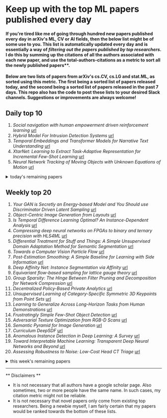 # Keep up with the top ML papers published every day

#### If you're tired like me of going through hundred new papers published every day in arXiv's ML, CV or AI fields, then the below list might be of some use to you. This list is automatically updated every day and is essentially a way of *filtering out the papers published by top researchers*. I do this by summing up the citations of all the authors associated with each new paper, and use the total-authors-citations as a metric to sort all the newly published papers**. 

#### Below are two lists of papers from arXiv's cs.CV, cs.LG and stat.ML, as sorted using this metric. The first being a sorted list of papers released today, and the second being a sorted list of papers released in the past 7 days. This repo also has the code to post these lists to your desired Slack channels. Suggestions or improvements are always welcome!

## Daily top 10
1. *Social navigation with human empowerment driven reinforcement learning* [url](http://arxiv.org/abs/2003.08158)
2. *Hybrid Model For Intrusion Detection Systems* [url](http://arxiv.org/abs/2003.08585)
3. *Temporal Embeddings and Transformer Models for Narrative Text Understanding* [url](http://arxiv.org/abs/2003.08811)
4. *XtarNet: Learning to Extract Task-Adaptive Representation for Incremental Few-Shot Learning* [url](http://arxiv.org/abs/2003.08561)
5. *Neural Network Tracking of Moving Objects with Unknown Equations of Motion* [url](http://arxiv.org/abs/2003.08362)
<details><summary>today's remaining papers</summary>
  <ol start=11>
  </ol>
</details>

## Weekly top 20
1. *Your GAN is Secretly an Energy-based Model and You Should use Discriminator Driven Latent Sampling* [url](http://arxiv.org/abs/2003.06060)
2. *Object-Centric Image Generation from Layouts* [url](http://arxiv.org/abs/2003.07449)
3. *Is Temporal Difference Learning Optimal? An Instance-Dependent Analysis* [url](http://arxiv.org/abs/2003.07337)
4. *Compressing deep neural networks on FPGAs to binary and ternary precision with HLS4ML* [url](http://arxiv.org/abs/2003.06308)
5. *Differential Treatment for Stuff and Things: A Simple Unsupervised Domain Adaptation Method for Semantic Segmentation* [url](http://arxiv.org/abs/2003.08040)
6. *Towards a Computer Vision Particle Flow* [url](http://arxiv.org/abs/2003.08863)
7. *Post-Estimation Smoothing: A Simple Baseline for Learning with Side Information* [url](http://arxiv.org/abs/2003.05955)
8. *Deep Affinity Net: Instance Segmentation via Affinity* [url](http://arxiv.org/abs/2003.06849)
9. *Equivariant flow-based sampling for lattice gauge theory* [url](http://arxiv.org/abs/2003.06413)
10. *Group Sparsity: The Hinge Between Filter Pruning and Decomposition for Network Compression* [url](http://arxiv.org/abs/2003.08935)
11. *Decentralized Policy-Based Private Analytics* [url](http://arxiv.org/abs/2003.06612)
12. *Unsupervised Learning of Category-Specific Symmetric 3D Keypoints from Point Sets* [url](http://arxiv.org/abs/2003.07619)
13. *Learning to Generalize Across Long-Horizon Tasks from Human Demonstrations* [url](http://arxiv.org/abs/2003.06085)
14. *Frustratingly Simple Few-Shot Object Detection* [url](http://arxiv.org/abs/2003.06957)
15. *Adversarial Texture Optimization from RGB-D Scans* [url](http://arxiv.org/abs/2003.08400)
16. *Semantic Pyramid for Image Generation* [url](http://arxiv.org/abs/2003.06221)
17. *Curriculum DeepSDF* [url](http://arxiv.org/abs/2003.08593)
18. *Anomalous Instance Detection in Deep Learning: A Survey* [url](http://arxiv.org/abs/2003.06979)
19. *Toward Interpretable Machine Learning: Transparent Deep Neural Networks and Beyond* [url](http://arxiv.org/abs/2003.07631)
20. *Assessing Robustness to Noise: Low-Cost Head CT Triage* [url](http://arxiv.org/abs/2003.07977)
<details><summary>this week's remaining papers</summary>
  <ol start=21>
    <li><i>Self-supervised Single-view 3D Reconstruction via Semantic Consistency</i> <a href="http://arxiv.org/abs/2003.06473">url</a></li>
    <li><i>Axial-DeepLab: Stand-Alone Axial-Attention for Panoptic Segmentation</i> <a href="http://arxiv.org/abs/2003.07853">url</a></li>
    <li><i>Tensor Graph Convolutional Networks for Multi-relational and Robust Learning</i> <a href="http://arxiv.org/abs/2003.07729">url</a></li>
    <li><i>Reconstructing Sinus Anatomy from Endoscopic Video -- Towards a Radiation-free Approach for Quantitative Longitudinal Assessment</i> <a href="http://arxiv.org/abs/2003.08502">url</a></li>
    <li><i>SAPIEN: A SimulAted Part-based Interactive ENvironment</i> <a href="http://arxiv.org/abs/2003.08515">url</a></li>
    <li><i>CycleISP: Real Image Restoration via Improved Data Synthesis</i> <a href="http://arxiv.org/abs/2003.07761">url</a></li>
    <li><i>Learning Enriched Features for Real Image Restoration and Enhancement</i> <a href="http://arxiv.org/abs/2003.06792">url</a></li>
    <li><i>PT2PC: Learning to Generate 3D Point Cloud Shapes from Part Tree Conditions</i> <a href="http://arxiv.org/abs/2003.08624">url</a></li>
    <li><i>Human Grasp Classification for Reactive Human-to-Robot Handovers</i> <a href="http://arxiv.org/abs/2003.06000">url</a></li>
    <li><i>Watching the World Go By: Representation Learning from Unlabeled Videos</i> <a href="http://arxiv.org/abs/2003.07990">url</a></li>
    <li><i>The Future of Digital Health with Federated Learning</i> <a href="http://arxiv.org/abs/2003.08119">url</a></li>
    <li><i>Fixing the train-test resolution discrepancy: FixEfficientNet</i> <a href="http://arxiv.org/abs/2003.08237">url</a></li>
    <li><i>Deep Representation Learning of Electronic Health Records to Unlock Patient Stratification at Scale</i> <a href="http://arxiv.org/abs/2003.06516">url</a></li>
    <li><i>A Metric Learning Reality Check</i> <a href="http://arxiv.org/abs/2003.08505">url</a></li>
    <li><i>Collaborative Distillation for Ultra-Resolution Universal Style Transfer</i> <a href="http://arxiv.org/abs/2003.08436">url</a></li>
    <li><i>Directions for Explainable Knowledge-Enabled Systems</i> <a href="http://arxiv.org/abs/2003.07523">url</a></li>
    <li><i>Foundations of Explainable Knowledge-Enabled Systems</i> <a href="http://arxiv.org/abs/2003.07520">url</a></li>
    <li><i>Convergence of Artificial Intelligence and High Performance Computing on NSF-supported Cyberinfrastructure</i> <a href="http://arxiv.org/abs/2003.08394">url</a></li>
    <li><i>A Rotation-Invariant Framework for Deep Point Cloud Analysis</i> <a href="http://arxiv.org/abs/2003.07238">url</a></li>
    <li><i>End-to-End Velocity Estimation For Autonomous Racing</i> <a href="http://arxiv.org/abs/2003.06917">url</a></li>
    <li><i>Explainable Deep Classification Models for Domain Generalization</i> <a href="http://arxiv.org/abs/2003.06498">url</a></li>
    <li><i>Detecting Pancreatic Adenocarcinoma in Multi-phase CT Scans via Alignment Ensemble</i> <a href="http://arxiv.org/abs/2003.08441">url</a></li>
    <li><i>Synthesize then Compare: Detecting Failures and Anomalies for Semantic Segmentation</i> <a href="http://arxiv.org/abs/2003.08440">url</a></li>
    <li><i>Multi-task Learning with Coarse Priors for Robust Part-aware Person Re-identification</i> <a href="http://arxiv.org/abs/2003.08069">url</a></li>
    <li><i>Nearest Neighbor Dirichlet Process</i> <a href="http://arxiv.org/abs/2003.07953">url</a></li>
    <li><i>Graph Attention Network based Pruning for Reconstructing 3D Liver Vessel Morphology from Contrasted CT Images</i> <a href="http://arxiv.org/abs/2003.07999">url</a></li>
    <li><i>A Spatial-Temporal Attentive Network with Spatial Continuity for Trajectory Prediction</i> <a href="http://arxiv.org/abs/2003.06107">url</a></li>
    <li><i>B-PINNs: Bayesian Physics-Informed Neural Networks for Forward and Inverse PDE Problems with Noisy Data</i> <a href="http://arxiv.org/abs/2003.06097">url</a></li>
    <li><i>Deep Multi-Agent Reinforcement Learning for Decentralized Continuous Cooperative Control</i> <a href="http://arxiv.org/abs/2003.06709">url</a></li>
    <li><i>Sparse Graphical Memory for Robust Planning</i> <a href="http://arxiv.org/abs/2003.06417">url</a></li>
    <li><i>Pose Augmentation: Class-agnostic Object Pose Transformation for Object Recognition</i> <a href="http://arxiv.org/abs/2003.08526">url</a></li>
    <li><i>A Generative Learning Approach for Spatio-temporal Modeling in Connected Vehicular Network</i> <a href="http://arxiv.org/abs/2003.07004">url</a></li>
    <li><i>EmotiCon: Context-Aware Multimodal Emotion Recognition using Frege's Principle</i> <a href="http://arxiv.org/abs/2003.06692">url</a></li>
    <li><i>Emotions Don't Lie: A Deepfake Detection Method using Audio-Visual Affective Cues</i> <a href="http://arxiv.org/abs/2003.06711">url</a></li>
    <li><i>Learning Meta Face Recognition in Unseen Domains</i> <a href="http://arxiv.org/abs/2003.07733">url</a></li>
    <li><i>Cross-domain Self-supervised Learning for Domain Adaptation with Few Source Labels</i> <a href="http://arxiv.org/abs/2003.08264">url</a></li>
    <li><i>Goal-Conditioned End-to-End Visuomotor Control for Versatile Skill Primitives</i> <a href="http://arxiv.org/abs/2003.08854">url</a></li>
    <li><i>Regret Bound of Adaptive Control in Linear Quadratic Gaussian (LQG) Systems</i> <a href="http://arxiv.org/abs/2003.05999">url</a></li>
    <li><i>PIC: Permutation Invariant Convolution for Recognizing Long-range Activities</i> <a href="http://arxiv.org/abs/2003.08275">url</a></li>
    <li><i>Unsupervised Multi-Modal Image Registration via Geometry Preserving Image-to-Image Translation</i> <a href="http://arxiv.org/abs/2003.08073">url</a></li>
    <li><i>MotionNet: Joint Perception and Motion Prediction for Autonomous Driving Based on Bird's Eye View Maps</i> <a href="http://arxiv.org/abs/2003.06754">url</a></li>
    <li><i>Causality-based Explanation of Classification Outcomes</i> <a href="http://arxiv.org/abs/2003.06868">url</a></li>
    <li><i>Large-Scale Educational Question Analysis with Partial Variational Auto-encoders</i> <a href="http://arxiv.org/abs/2003.05980">url</a></li>
    <li><i>Multi-View Optimization of Local Feature Geometry</i> <a href="http://arxiv.org/abs/2003.08348">url</a></li>
    <li><i>Stability and Learning in Strategic Queuing Systems</i> <a href="http://arxiv.org/abs/2003.07009">url</a></li>
    <li><i>Overview of the TREC 2019 deep learning track</i> <a href="http://arxiv.org/abs/2003.07820">url</a></li>
    <li><i>OmniSLAM: Omnidirectional Localization and Dense Mapping for Wide-baseline Multi-camera Systems</i> <a href="http://arxiv.org/abs/2003.08056">url</a></li>
    <li><i>Multi-AI competing and winning against humans in iterated Rock-Paper-Scissors game</i> <a href="http://arxiv.org/abs/2003.06769">url</a></li>
    <li><i>Evaluating Salient Object Detection in Natural Images with Multiple Objects having Multi-level Saliency</i> <a href="http://arxiv.org/abs/2003.08514">url</a></li>
    <li><i>Random smooth gray value transformations for cross modality learning with gray value invariant networks</i> <a href="http://arxiv.org/abs/2003.06158">url</a></li>
    <li><i>Depth Estimation by Learning Triangulation and Densification of Sparse Points for Multi-view Stereo</i> <a href="http://arxiv.org/abs/2003.08933">url</a></li>
    <li><i>Self-trained Deep Ordinal Regression for End-to-End Video Anomaly Detection</i> <a href="http://arxiv.org/abs/2003.06780">url</a></li>
    <li><i>Heterogeneous Relational Reasoning in Knowledge Graphs with Reinforcement Learning</i> <a href="http://arxiv.org/abs/2003.06050">url</a></li>
    <li><i>Invariant Causal Prediction for Block MDPs</i> <a href="http://arxiv.org/abs/2003.06016">url</a></li>
    <li><i>OmniTact: A Multi-Directional High Resolution Touch Sensor</i> <a href="http://arxiv.org/abs/2003.06965">url</a></li>
    <li><i>MagicEyes: A Large Scale Eye Gaze Estimation Dataset for Mixed Reality</i> <a href="http://arxiv.org/abs/2003.08806">url</a></li>
    <li><i>Scan2Plan: Efficient Floorplan Generation from 3D Scans of Indoor Scenes</i> <a href="http://arxiv.org/abs/2003.07356">url</a></li>
    <li><i>Developing a Recommendation Benchmark for MLPerf Training and Inference</i> <a href="http://arxiv.org/abs/2003.07336">url</a></li>
    <li><i>Privacy-preserving Traffic Flow Prediction: A Federated Learning Approach</i> <a href="http://arxiv.org/abs/2003.08725">url</a></li>
    <li><i>Across Scales \& Across Dimensions: Temporal Super-Resolution using Deep Internal Learning</i> <a href="http://arxiv.org/abs/2003.08872">url</a></li>
    <li><i>High-Resolution Daytime Translation Without Domain Labels</i> <a href="http://arxiv.org/abs/2003.08791">url</a></li>
    <li><i>Sequential Forecasting of 100,000 Points</i> <a href="http://arxiv.org/abs/2003.08376">url</a></li>
    <li><i>DriftSurf: A Risk-competitive Learning Algorithm under Concept Drift</i> <a href="http://arxiv.org/abs/2003.06508">url</a></li>
    <li><i>Dynamic Divide-and-Conquer Adversarial Training for Robust Semantic Segmentation</i> <a href="http://arxiv.org/abs/2003.06555">url</a></li>
    <li><i>Interference and Generalization in Temporal Difference Learning</i> <a href="http://arxiv.org/abs/2003.06350">url</a></li>
    <li><i>GMM-UNIT: Unsupervised Multi-Domain and Multi-Modal Image-to-Image Translation via Attribute Gaussian Mixture Modeling</i> <a href="http://arxiv.org/abs/2003.06788">url</a></li>
    <li><i>Rethinking Batch Normalization in Transformers</i> <a href="http://arxiv.org/abs/2003.07845">url</a></li>
    <li><i>Towards High Performance, Portability, and Productivity: Lightweight Augmented Neural Networks for Performance Prediction</i> <a href="http://arxiv.org/abs/2003.07497">url</a></li>
    <li><i>Robust Deep Reinforcement Learning against Adversarial Perturbations on Observations</i> <a href="http://arxiv.org/abs/2003.08938">url</a></li>
    <li><i>VCNet: A Robust Approach to Blind Image Inpainting</i> <a href="http://arxiv.org/abs/2003.06816">url</a></li>
    <li><i>PointINS: Point-based Instance Segmentation</i> <a href="http://arxiv.org/abs/2003.06148">url</a></li>
    <li><i>Adversarial Encoder-Multi-Task-Decoder for Multi-Stage Processes</i> <a href="http://arxiv.org/abs/2003.06899">url</a></li>
    <li><i>Unified Multi-Domain Learning and Data Imputation using Adversarial Autoencoder</i> <a href="http://arxiv.org/abs/2003.07779">url</a></li>
    <li><i>Belief Propagation Reloaded: Learning BP-Layers for Labeling Problems</i> <a href="http://arxiv.org/abs/2003.06258">url</a></li>
    <li><i>Provably Efficient Exploration for RL with Unsupervised Learning</i> <a href="http://arxiv.org/abs/2003.06898">url</a></li>
    <li><i>Image Quality Transfer Enhances Contrast and Resolution of Low-Field Brain MRI in African Paediatric Epilepsy Patients</i> <a href="http://arxiv.org/abs/2003.07216">url</a></li>
    <li><i>DisCor: Corrective Feedback in Reinforcement Learning via Distribution Correction</i> <a href="http://arxiv.org/abs/2003.07305">url</a></li>
    <li><i>Latent Embedding Feedback and Discriminative Features for Zero-Shot Classification</i> <a href="http://arxiv.org/abs/2003.07833">url</a></li>
    <li><i>The Value of Nullspace Tuning Using Partial Label Information</i> <a href="http://arxiv.org/abs/2003.07921">url</a></li>
    <li><i>StarNet: towards weakly supervised few-shot detection and explainable few-shot classification</i> <a href="http://arxiv.org/abs/2003.06798">url</a></li>
    <li><i>Lighthouse: Predicting Lighting Volumes for Spatially-Coherent Illumination</i> <a href="http://arxiv.org/abs/2003.08367">url</a></li>
    <li><i>DeepEMD: Few-Shot Image Classification with Differentiable Earth Mover's Distance and Structured Classifiers</i> <a href="http://arxiv.org/abs/2003.06777">url</a></li>
    <li><i>STEm-Seg: Spatio-temporal Embeddings for Instance Segmentation in Videos</i> <a href="http://arxiv.org/abs/2003.08429">url</a></li>
    <li><i>A Hybrid Model-based and Data-driven Approach to Spectrum Sharing in mmWave Cellular Networks</i> <a href="http://arxiv.org/abs/2003.08611">url</a></li>
    <li><i>House-GAN: Relational Generative Adversarial Networks for Graph-constrained House Layout Generation</i> <a href="http://arxiv.org/abs/2003.06988">url</a></li>
    <li><i>GeoDA: a geometric framework for black-box adversarial attacks</i> <a href="http://arxiv.org/abs/2003.06468">url</a></li>
    <li><i>Analyzing Visual Representations in Embodied Navigation Tasks</i> <a href="http://arxiv.org/abs/2003.05993">url</a></li>
    <li><i>DeepCap: Monocular Human Performance Capture Using Weak Supervision</i> <a href="http://arxiv.org/abs/2003.08325">url</a></li>
    <li><i>clDice -- a Topology-Preserving Loss Function for Tubular Structure Segmentation</i> <a href="http://arxiv.org/abs/2003.07311">url</a></li>
    <li><i>Super Low Resolution RF Powered Accelerometers for Alerting on Hospitalized Patient Bed Exits</i> <a href="http://arxiv.org/abs/2003.08530">url</a></li>
    <li><i>W2S: A Joint Denoising and Super-Resolution Dataset</i> <a href="http://arxiv.org/abs/2003.05961">url</a></li>
    <li><i>Ultra Efficient Transfer Learning with Meta Update for Cross Subject EEG Classification</i> <a href="http://arxiv.org/abs/2003.06113">url</a></li>
    <li><i>Volumetric parcellation of the right ventricle for regional geometric and functional assessment</i> <a href="http://arxiv.org/abs/2003.08423">url</a></li>
    <li><i>Unique Geometry and Texture from Corresponding Image Patches</i> <a href="http://arxiv.org/abs/2003.08885">url</a></li>
    <li><i>Advanced Deep Learning Methodologies for Skin Cancer Classification in Prodromal Stages</i> <a href="http://arxiv.org/abs/2003.06356">url</a></li>
    <li><i>Augmented Parallel-Pyramid Net for Attention Guided Pose-Estimation</i> <a href="http://arxiv.org/abs/2003.07516">url</a></li>
    <li><i>Feedback Graph Convolutional Network for Skeleton-based Action Recognition</i> <a href="http://arxiv.org/abs/2003.07564">url</a></li>
    <li><i>Stochastic Frequency Masking to Improve Super-Resolution and Denoising Networks</i> <a href="http://arxiv.org/abs/2003.07119">url</a></li>
    <li><i>The Engagement-Diversity Connection: Evidence from a Field Experiment on Spotify</i> <a href="http://arxiv.org/abs/2003.08203">url</a></li>
    <li><i>Using context to make gas classifiers robust to sensor drift</i> <a href="http://arxiv.org/abs/2003.07292">url</a></li>
    <li><i>Mutual Information Maximization for Effective Lip Reading</i> <a href="http://arxiv.org/abs/2003.06439">url</a></li>
    <li><i>CPR-GCN: Conditional Partial-Residual Graph Convolutional Network in Automated Anatomical Labeling of Coronary Arteries</i> <a href="http://arxiv.org/abs/2003.08560">url</a></li>
    <li><i>1st Place Solutions for OpenImage2019 -- Object Detection and Instance Segmentation</i> <a href="http://arxiv.org/abs/2003.07557">url</a></li>
    <li><i>Survey of Privacy-Preserving Collaborative Filtering</i> <a href="http://arxiv.org/abs/2003.08343">url</a></li>
    <li><i>NeRF: Representing Scenes as Neural Radiance Fields for View Synthesis</i> <a href="http://arxiv.org/abs/2003.08934">url</a></li>
    <li><i>Identification of AC Networks via Online Learning</i> <a href="http://arxiv.org/abs/2003.06210">url</a></li>
    <li><i>Closed-loop Matters: Dual Regression Networks for Single Image Super-Resolution</i> <a href="http://arxiv.org/abs/2003.07018">url</a></li>
    <li><i>Exploring User Opinions of Fairness in Recommender Systems</i> <a href="http://arxiv.org/abs/2003.06461">url</a></li>
    <li><i>Leveraging Frequency Analysis for Deep Fake Image Recognition</i> <a href="http://arxiv.org/abs/2003.08685">url</a></li>
    <li><i>Weakly-Supervised 3D Human Pose Learning via Multi-view Images in the Wild</i> <a href="http://arxiv.org/abs/2003.07581">url</a></li>
    <li><i>Brain MRI-based 3D Convolutional Neural Networks for Classification of Schizophrenia and Controls</i> <a href="http://arxiv.org/abs/2003.08818">url</a></li>
    <li><i>Towards a Framework for Visual Intelligence in Service Robotics: Epistemic Requirements and Gap Analysis</i> <a href="http://arxiv.org/abs/2003.06171">url</a></li>
    <li><i>Rapid Whole Slide Imaging via Learning-based Two-shot Virtual Autofocusing</i> <a href="http://arxiv.org/abs/2003.06630">url</a></li>
    <li><i>From W-Net to CDGAN: Bi-temporal Change Detection via Deep Learning Techniques</i> <a href="http://arxiv.org/abs/2003.06583">url</a></li>
    <li><i>Formal Scenario-Based Testing of Autonomous Vehicles: From Simulation to the Real World</i> <a href="http://arxiv.org/abs/2003.07739">url</a></li>
    <li><i>Domain-Adaptive Few-Shot Learning</i> <a href="http://arxiv.org/abs/2003.08626">url</a></li>
    <li><i>Gaze-Sensing LEDs for Head Mounted Displays</i> <a href="http://arxiv.org/abs/2003.08499">url</a></li>
    <li><i>Guidance and Evaluation: Semantic-Aware Image Inpainting for Mixed Scenes</i> <a href="http://arxiv.org/abs/2003.06877">url</a></li>
    <li><i>OpenGAN: Open Set Generative Adversarial Networks</i> <a href="http://arxiv.org/abs/2003.08074">url</a></li>
    <li><i>Siamese Box Adaptive Network for Visual Tracking</i> <a href="http://arxiv.org/abs/2003.06761">url</a></li>
    <li><i>DHOG: Deep Hierarchical Object Grouping</i> <a href="http://arxiv.org/abs/2003.08821">url</a></li>
    <li><i>What Information Does a ResNet Compress?</i> <a href="http://arxiv.org/abs/2003.06254">url</a></li>
    <li><i>Action for Better Prediction</i> <a href="http://arxiv.org/abs/2003.06082">url</a></li>
    <li><i>Active Perception and Representation for Robotic Manipulation</i> <a href="http://arxiv.org/abs/2003.06734">url</a></li>
    <li><i>Wasserstein-based Graph Alignment</i> <a href="http://arxiv.org/abs/2003.06048">url</a></li>
    <li><i>Compressed Sensing with Invertible Generative Models and Dependent Noise</i> <a href="http://arxiv.org/abs/2003.08089">url</a></li>
    <li><i>Taylor Expansion Policy Optimization</i> <a href="http://arxiv.org/abs/2003.06259">url</a></li>
    <li><i>A Survey on Contextual Embeddings</i> <a href="http://arxiv.org/abs/2003.07278">url</a></li>
    <li><i>Functional Data Analysis and Visualisation of Three-dimensional Surface Shape</i> <a href="http://arxiv.org/abs/2003.08817">url</a></li>
    <li><i>Domain Adaptation Through Transferring both the Source-Knowledge and Target-Relatedness Simultaneously</i> <a href="http://arxiv.org/abs/2003.08051">url</a></li>
    <li><i>Resolution Adaptive Networks for Efficient Inference</i> <a href="http://arxiv.org/abs/2003.07326">url</a></li>
    <li><i>SAR Tomography at the Limit: Building Height Reconstruction Using Only 3-5 TanDEM-X Bistatic Interferograms</i> <a href="http://arxiv.org/abs/2003.07803">url</a></li>
    <li><i>LT-Net: Label Transfer by Learning Reversible Voxel-wise Correspondence for One-shot Medical Image Segmentation</i> <a href="http://arxiv.org/abs/2003.07072">url</a></li>
    <li><i>Edge-Tailored Perception: Fast Inferencing in-the-Edge with Efficient Model Distribution</i> <a href="http://arxiv.org/abs/2003.06464">url</a></li>
    <li><i>Scene Completenesss-Aware Lidar Depth Completion for Driving Scenario</i> <a href="http://arxiv.org/abs/2003.06945">url</a></li>
    <li><i>Efficient Content-Based Sparse Attention with Routing Transformers</i> <a href="http://arxiv.org/abs/2003.05997">url</a></li>
    <li><i>GAN Compression: Efficient Architectures for Interactive Conditional GANs</i> <a href="http://arxiv.org/abs/2003.08936">url</a></li>
    <li><i>LIBRE: The Multiple 3D LiDAR Dataset</i> <a href="http://arxiv.org/abs/2003.06129">url</a></li>
    <li><i>Target driven visual navigation exploiting object relationships</i> <a href="http://arxiv.org/abs/2003.06749">url</a></li>
    <li><i>Learning 2D-3D Correspondences To Solve The Blind Perspective-n-Point Problem</i> <a href="http://arxiv.org/abs/2003.06752">url</a></li>
    <li><i>Learning Unbiased Representations via Mutual Information Backpropagation</i> <a href="http://arxiv.org/abs/2003.06430">url</a></li>
    <li><i>Evaluating Logical Generalization in Graph Neural Networks</i> <a href="http://arxiv.org/abs/2003.06560">url</a></li>
    <li><i>Instant recovery of shape from spectrum via latent space connections</i> <a href="http://arxiv.org/abs/2003.06523">url</a></li>
    <li><i>DNN+NeuroSim V2.0: An End-to-End Benchmarking Framework for Compute-in-Memory Accelerators for On-chip Training</i> <a href="http://arxiv.org/abs/2003.06471">url</a></li>
    <li><i>Balancing Competing Objectives with Noisy Data: Score-Based Classifiers for Welfare-Aware Machine Learning</i> <a href="http://arxiv.org/abs/2003.06740">url</a></li>
    <li><i>DEPARA: Deep Attribution Graph for Deep Knowledge Transferability</i> <a href="http://arxiv.org/abs/2003.07496">url</a></li>
    <li><i>Teacher-Student Domain Adaptation for Biosensor Models</i> <a href="http://arxiv.org/abs/2003.07896">url</a></li>
    <li><i>Multi-task Collaborative Network for Joint Referring Expression Comprehension and Segmentation</i> <a href="http://arxiv.org/abs/2003.08813">url</a></li>
    <li><i>Low-volatility Anomaly and the Adaptive Multi-Factor Model</i> <a href="http://arxiv.org/abs/2003.08302">url</a></li>
    <li><i>Few-Shot Graph Classification with Model Agnostic Meta-Learning</i> <a href="http://arxiv.org/abs/2003.08246">url</a></li>
    <li><i>Incremental Object Detection via Meta-Learning</i> <a href="http://arxiv.org/abs/2003.08798">url</a></li>
    <li><i>Efficient and Robust Shape Correspondence via Sparsity-Enforced Quadratic Assignment</i> <a href="http://arxiv.org/abs/2003.08680">url</a></li>
    <li><i>Counterfactual Samples Synthesizing for Robust Visual Question Answering</i> <a href="http://arxiv.org/abs/2003.06576">url</a></li>
    <li><i>Depth Potentiality-Aware Gated Attention Network for RGB-D Salient Object Detection</i> <a href="http://arxiv.org/abs/2003.08608">url</a></li>
    <li><i>Stable Neural Flows</i> <a href="http://arxiv.org/abs/2003.08063">url</a></li>
    <li><i>Channel Pruning Guided by Classification Loss and Feature Importance</i> <a href="http://arxiv.org/abs/2003.06757">url</a></li>
    <li><i>Leveraging Vision and Kinematics Data to Improve Realism of Biomechanic Soft-tissue Simulation for Robotic Surgery</i> <a href="http://arxiv.org/abs/2003.06518">url</a></li>
    <li><i>Neural Fuzzy Extractors: A Secure Way to Use Artificial Neural Networks for Biometric User Authentication</i> <a href="http://arxiv.org/abs/2003.08433">url</a></li>
    <li><i>Pedestrian Detection: The Elephant In The Room</i> <a href="http://arxiv.org/abs/2003.08799">url</a></li>
    <li><i>Active Depth Estimation: Stability Analysis and its Applications</i> <a href="http://arxiv.org/abs/2003.07137">url</a></li>
    <li><i>Neural Pose Transfer by Spatially Adaptive Instance Normalization</i> <a href="http://arxiv.org/abs/2003.07254">url</a></li>
    <li><i>Monocular Depth Estimation Based On Deep Learning: An Overview</i> <a href="http://arxiv.org/abs/2003.06620">url</a></li>
    <li><i>Data-driven surrogate modelling and benchmarking for process equipment</i> <a href="http://arxiv.org/abs/2003.07701">url</a></li>
    <li><i>3D medical image segmentation with labeled and unlabeled data using autoencoders at the example of liver segmentation in CT images</i> <a href="http://arxiv.org/abs/2003.07923">url</a></li>
    <li><i>Energy-Based Processes for Exchangeable Data</i> <a href="http://arxiv.org/abs/2003.07521">url</a></li>
    <li><i>Any-Shot Object Detection</i> <a href="http://arxiv.org/abs/2003.07003">url</a></li>
    <li><i>TAFSSL: Task-Adaptive Feature Sub-Space Learning for few-shot classification</i> <a href="http://arxiv.org/abs/2003.06670">url</a></li>
    <li><i>Compatible Learning for Deep Photonic Neural Network</i> <a href="http://arxiv.org/abs/2003.08360">url</a></li>
    <li><i>Unsupervised Style and Content Separation by Minimizing Mutual Information for Speech Synthesis</i> <a href="http://arxiv.org/abs/2003.06227">url</a></li>
    <li><i>MQA: Answering the Question via Robotic Manipulation</i> <a href="http://arxiv.org/abs/2003.04641">url</a></li>
    <li><i>Directionally Dependent Multi-View Clustering Using Copula Model</i> <a href="http://arxiv.org/abs/2003.07494">url</a></li>
    <li><i>DRST: Deep Residual Shearlet Transform for Densely Sampled Light Field Reconstruction</i> <a href="http://arxiv.org/abs/2003.08865">url</a></li>
    <li><i>Data Set Description: Identifying the Physics Behind an Electric Motor -- Data-Driven Learning of the Electrical Behavior (Part I)</i> <a href="http://arxiv.org/abs/2003.07273">url</a></li>
    <li><i>Data Set Description: Identifying the Physics Behind an Electric Motor -- Data-Driven Learning of the Electrical Behavior (Part II)</i> <a href="http://arxiv.org/abs/2003.06268">url</a></li>
    <li><i>Synthesizing human-like sketches from natural images using a conditional convolutional decoder</i> <a href="http://arxiv.org/abs/2003.07101">url</a></li>
    <li><i>LRC-Net: Learning Discriminative Features on Point Clouds by EncodingLocal Region Contexts</i> <a href="http://arxiv.org/abs/2003.08240">url</a></li>
    <li><i>Virtual staining for mitosis detection in Breast Histopathology</i> <a href="http://arxiv.org/abs/2003.07801">url</a></li>
    <li><i>Anomaly Detection in Video Data Based on Probabilistic Latent Space Models</i> <a href="http://arxiv.org/abs/2003.07623">url</a></li>
    <li><i>Monotonic Value Function Factorisation for Deep Multi-Agent Reinforcement Learning</i> <a href="http://arxiv.org/abs/2003.08839">url</a></li>
    <li><i>Human Preference-Based Learning for High-dimensional Optimization of Exoskeleton Walking Gaits</i> <a href="http://arxiv.org/abs/2003.06495">url</a></li>
    <li><i>Minor Constraint Disturbances for Deep Semi-supervised Learning</i> <a href="http://arxiv.org/abs/2003.06321">url</a></li>
    <li><i>Transformer Networks for Trajectory Forecasting</i> <a href="http://arxiv.org/abs/2003.08111">url</a></li>
    <li><i>Deep Adaptive Semantic Logic (DASL): Compiling Declarative Knowledge into Deep Neural Networks</i> <a href="http://arxiv.org/abs/2003.07344">url</a></li>
    <li><i>Spectral Graph Attention Network</i> <a href="http://arxiv.org/abs/2003.07450">url</a></li>
    <li><i>Self-Guided Adaptation: Progressive Representation Alignment for Domain Adaptive Object Detection</i> <a href="http://arxiv.org/abs/2003.08777">url</a></li>
    <li><i>Learning to Fly via Deep Model-Based Reinforcement Learning</i> <a href="http://arxiv.org/abs/2003.08876">url</a></li>
    <li><i>Face Anti-Spoofing by Learning Polarization Cues in a Real-World Scenario</i> <a href="http://arxiv.org/abs/2003.08024">url</a></li>
    <li><i>Online detection of local abrupt changes in high-dimensional Gaussian graphical models</i> <a href="http://arxiv.org/abs/2003.06961">url</a></li>
    <li><i>Cytology Image Analysis Techniques Towards Automation: Systematically Revisited</i> <a href="http://arxiv.org/abs/2003.07529">url</a></li>
    <li><i>AutoGluon-Tabular: Robust and Accurate AutoML for Structured Data</i> <a href="http://arxiv.org/abs/2003.06505">url</a></li>
    <li><i>Structured Domain Adaptation for Unsupervised Person Re-identification</i> <a href="http://arxiv.org/abs/2003.06650">url</a></li>
    <li><i>Geometric Approaches to Increase the Expressivity of Deep Neural Networks for MR Reconstruction</i> <a href="http://arxiv.org/abs/2003.07740">url</a></li>
    <li><i>Scene Text Recognition via Transformer</i> <a href="http://arxiv.org/abs/2003.08077">url</a></li>
    <li><i>High Accuracy Face Geometry Capture using a Smartphone Video</i> <a href="http://arxiv.org/abs/2003.08583">url</a></li>
    <li><i>A Neural Architecture for Detecting Confusion in Eye-tracking Data</i> <a href="http://arxiv.org/abs/2003.06434">url</a></li>
    <li><i>Pre-trained Models for Natural Language Processing: A Survey</i> <a href="http://arxiv.org/abs/2003.08271">url</a></li>
    <li><i>RSVQA: Visual Question Answering for Remote Sensing Data</i> <a href="http://arxiv.org/abs/2003.07333">url</a></li>
    <li><i>An Automatic Attribute Based Access Control Policy Extraction from Access Logs</i> <a href="http://arxiv.org/abs/2003.07270">url</a></li>
    <li><i>Analysis of Hyper-Parameters for Small Games: Iterations or Epochs in Self-Play?</i> <a href="http://arxiv.org/abs/2003.05988">url</a></li>
    <li><i>Interaction Graphs for Object Importance Estimation in On-road Driving Videos</i> <a href="http://arxiv.org/abs/2003.06045">url</a></li>
    <li><i>Deep Domain-Adversarial Image Generation for Domain Generalisation</i> <a href="http://arxiv.org/abs/2003.06054">url</a></li>
    <li><i>Giving Commands to a Self-driving Car: A Multimodal Reasoner for Visual Grounding</i> <a href="http://arxiv.org/abs/2003.08717">url</a></li>
    <li><i>Vision-Dialog Navigation by Exploring Cross-modal Memory</i> <a href="http://arxiv.org/abs/2003.06745">url</a></li>
    <li><i>Estimation of Rate Control Parameters for Video Coding Using CNN</i> <a href="http://arxiv.org/abs/2003.06315">url</a></li>
    <li><i>Automating Botnet Detection with Graph Neural Networks</i> <a href="http://arxiv.org/abs/2003.06344">url</a></li>
    <li><i>Night-time Semantic Segmentation with a Large Real Dataset</i> <a href="http://arxiv.org/abs/2003.06883">url</a></li>
    <li><i>MINT: Deep Network Compression via Mutual Information-based Neuron Trimming</i> <a href="http://arxiv.org/abs/2003.08472">url</a></li>
    <li><i>Multistage Curvilinear Coordinate Transform Based Document Image Dewarping using a Novel Quality Estimator</i> <a href="http://arxiv.org/abs/2003.06872">url</a></li>
    <li><i>Event Probability Mask (EPM) and Event Denoising Convolutional NeuralNetwork (EDnCNN) for Neuromorphic Cameras</i> <a href="http://arxiv.org/abs/2003.08282">url</a></li>
    <li><i>Pretraining Image Encoders without Reconstruction via Feature Prediction Loss</i> <a href="http://arxiv.org/abs/2003.07441">url</a></li>
    <li><i>Recurrent convolutional neural networks for mandible segmentation from computed tomography</i> <a href="http://arxiv.org/abs/2003.06486">url</a></li>
    <li><i>Certified Defenses for Adversarial Patches</i> <a href="http://arxiv.org/abs/2003.06693">url</a></li>
    <li><i>Self-Supervised Discovering of Causal Features: Towards Interpretable Reinforcement Learning</i> <a href="http://arxiv.org/abs/2003.07069">url</a></li>
    <li><i>Generating Electronic Health Records with Multiple Data Types and Constraints</i> <a href="http://arxiv.org/abs/2003.07904">url</a></li>
    <li><i>Backdooring and Poisoning Neural Networks with Image-Scaling Attacks</i> <a href="http://arxiv.org/abs/2003.08633">url</a></li>
    <li><i>Latent Space Subdivision: Stable and Controllable Time Predictions for Fluid Flow</i> <a href="http://arxiv.org/abs/2003.08723">url</a></li>
    <li><i>CocoPIE: Making Mobile AI Sweet As PIE --Compression-Compilation Co-Design Goes a Long Way</i> <a href="http://arxiv.org/abs/2003.06700">url</a></li>
    <li><i>Learning Reinforced Agents with Counterfactual Simulation for Medical Automatic Diagnosis</i> <a href="http://arxiv.org/abs/2003.06534">url</a></li>
    <li><i>3D Crowd Counting via Multi-View Fusion with 3D Gaussian Kernels</i> <a href="http://arxiv.org/abs/2003.08162">url</a></li>
    <li><i>Semi-supervised few-shot learning for medical image segmentation</i> <a href="http://arxiv.org/abs/2003.08462">url</a></li>
    <li><i>Fully reversible neural networks for large-scale surface and sub-surface characterization via remote sensing</i> <a href="http://arxiv.org/abs/2003.07474">url</a></li>
    <li><i>Pool-Based Unsupervised Active Learning for Regression Using Iterative Representativeness-Diversity Maximization (iRDM)</i> <a href="http://arxiv.org/abs/2003.07658">url</a></li>
    <li><i>Verification of Neural Networks: Enhancing Scalability through Pruning</i> <a href="http://arxiv.org/abs/2003.07636">url</a></li>
    <li><i>Context-Transformer: Tackling Object Confusion for Few-Shot Detection</i> <a href="http://arxiv.org/abs/2003.07304">url</a></li>
    <li><i>Mix-n-Match: Ensemble and Compositional Methods for Uncertainty Calibration in Deep Learning</i> <a href="http://arxiv.org/abs/2003.07329">url</a></li>
    <li><i>Brain tumor segmentation with missing modalities via latent multi-source correlation representation</i> <a href="http://arxiv.org/abs/2003.08870">url</a></li>
    <li><i>Finite-time Identification of Stable Linear Systems: Optimality of the Least-Squares Estimator</i> <a href="http://arxiv.org/abs/2003.07937">url</a></li>
    <li><i>Quality Control of Neuron Reconstruction Based on Deep Learning</i> <a href="http://arxiv.org/abs/2003.08556">url</a></li>
    <li><i>Toward Adversarial Robustness via Semi-supervised Robust Training</i> <a href="http://arxiv.org/abs/2003.06974">url</a></li>
    <li><i>ASR Error Correction and Domain Adaptation Using Machine Translation</i> <a href="http://arxiv.org/abs/2003.07692">url</a></li>
    <li><i>Hyperplane Arrangements of Trained ConvNets Are Biased</i> <a href="http://arxiv.org/abs/2003.07797">url</a></li>
    <li><i>Nonparametric Deconvolution Models</i> <a href="http://arxiv.org/abs/2003.07718">url</a></li>
    <li><i>On the Distribution of Minima in Intrinsic-Metric Rotation Averaging</i> <a href="http://arxiv.org/abs/2003.08310">url</a></li>
    <li><i>Learning Graph Embedding with Limited Labeled Data: An Efficient Sampling Approach</i> <a href="http://arxiv.org/abs/2003.06100">url</a></li>
    <li><i>GAMI-Net: An Explainable Neural Network based on Generalized Additive Models with Structured Interactions</i> <a href="http://arxiv.org/abs/2003.07132">url</a></li>
    <li><i>Efficient Rule Learning with Template Saturation for Knowledge Graph Completion</i> <a href="http://arxiv.org/abs/2003.06071">url</a></li>
    <li><i>Learnergy: Energy-based Machine Learners</i> <a href="http://arxiv.org/abs/2003.07443">url</a></li>
    <li><i>Learn to Augment: Joint Data Augmentation and Network Optimization for Text Recognition</i> <a href="http://arxiv.org/abs/2003.06606">url</a></li>
    <li><i>Towards Ground Truth Evaluation of Visual Explanations</i> <a href="http://arxiv.org/abs/2003.07258">url</a></li>
    <li><i>Communication-Efficient Distributed Deep Learning: A Comprehensive Survey</i> <a href="http://arxiv.org/abs/2003.06307">url</a></li>
    <li><i>A Numerical Transform of Random Forest Regressors corrects Systematically-Biased Predictions</i> <a href="http://arxiv.org/abs/2003.07445">url</a></li>
    <li><i>On the effectiveness of convolutional autoencoders on image-based personalized recommender systems</i> <a href="http://arxiv.org/abs/2003.06205">url</a></li>
    <li><i>Social navigation with human empowerment driven reinforcement learning</i> <a href="http://arxiv.org/abs/2003.08158">url</a></li>
    <li><i>The Implicit Regularization of Stochastic Gradient Flow for Least Squares</i> <a href="http://arxiv.org/abs/2003.07802">url</a></li>
    <li><i>MVLoc: Multimodal Variational Geometry-Aware Learning for Visual Localization</i> <a href="http://arxiv.org/abs/2003.07289">url</a></li>
    <li><i>A Unified View of Label Shift Estimation</i> <a href="http://arxiv.org/abs/2003.07554">url</a></li>
    <li><i>Cooperative Object Detection and Parameter Estimation Using Visible Light Communications</i> <a href="http://arxiv.org/abs/2003.07525">url</a></li>
    <li><i>A Multi-criteria Approach for Fast and Outlier-aware Representative Selection from Manifolds</i> <a href="http://arxiv.org/abs/2003.05989">url</a></li>
    <li><i>Causal datasheet: An approximate guide to practically assess Bayesian networks in the real world</i> <a href="http://arxiv.org/abs/2003.07182">url</a></li>
    <li><i>Minimal Solvers for Indoor UAV Positioning</i> <a href="http://arxiv.org/abs/2003.07111">url</a></li>
    <li><i>A Relaxed Inertial Forward-Backward-Forward Algorithm for Solving Monotone Inclusions with Application to GANs</i> <a href="http://arxiv.org/abs/2003.07886">url</a></li>
    <li><i>Predicting Performance of Asynchronous Differentially-Private Learning</i> <a href="http://arxiv.org/abs/2003.08500">url</a></li>
    <li><i>Improving predictions by nonlinear regression models from outlying input data</i> <a href="http://arxiv.org/abs/2003.07926">url</a></li>
    <li><i>Output Diversified Initialization for Adversarial Attacks</i> <a href="http://arxiv.org/abs/2003.06878">url</a></li>
    <li><i>Distant Supervision and Noisy Label Learning for Low Resource Named Entity Recognition: A Study on Hausa and Yorùbá</i> <a href="http://arxiv.org/abs/2003.08370">url</a></li>
    <li><i>Unifying Theorems for Subspace Identification and Dynamic Mode Decomposition</i> <a href="http://arxiv.org/abs/2003.07410">url</a></li>
    <li><i>Partial Weight Adaptation for Robust DNN Inference</i> <a href="http://arxiv.org/abs/2003.06131">url</a></li>
    <li><i>Unsupervised Domain Adaptation via Structurally Regularized Deep Clustering</i> <a href="http://arxiv.org/abs/2003.08607">url</a></li>
    <li><i>Towards a Resilient Machine Learning Classifier -- a Case Study of Ransomware Detection</i> <a href="http://arxiv.org/abs/2003.06428">url</a></li>
    <li><i>Multi-modal Dense Video Captioning</i> <a href="http://arxiv.org/abs/2003.07758">url</a></li>
    <li><i>Self-Supervised Log Parsing</i> <a href="http://arxiv.org/abs/2003.07905">url</a></li>
    <li><i>Detection of Pitt-Hopkins Syndrome based on morphological facial features</i> <a href="http://arxiv.org/abs/2003.08229">url</a></li>
    <li><i>Solving Non-Convex Non-Differentiable Min-Max Games using Proximal Gradient Method</i> <a href="http://arxiv.org/abs/2003.08093">url</a></li>
    <li><i>EventSR: From Asynchronous Events to Image Reconstruction, Restoration, and Super-Resolution via End-to-End Adversarial Learning</i> <a href="http://arxiv.org/abs/2003.07640">url</a></li>
    <li><i>BayesFlow: Learning complex stochastic models with invertible neural networks</i> <a href="http://arxiv.org/abs/2003.06281">url</a></li>
    <li><i>Optimizing Medical Treatment for Sepsis in Intensive Care: from Reinforcement Learning to Pre-Trial Evaluation</i> <a href="http://arxiv.org/abs/2003.06474">url</a></li>
    <li><i>Joint Event Extraction along Shortest Dependency Paths using Graph Convolutional Networks</i> <a href="http://arxiv.org/abs/2003.08615">url</a></li>
    <li><i>Automated Formal Synthesis of Lyapunov Neural Networks</i> <a href="http://arxiv.org/abs/2003.08910">url</a></li>
    <li><i>An Artificial Intelligence-Based System to Assess Nutrient Intake for Hospitalised Patients</i> <a href="http://arxiv.org/abs/2003.08273">url</a></li>
    <li><i>Investigating Generalization in Neural Networks under Optimally Evolved Training Perturbations</i> <a href="http://arxiv.org/abs/2003.06646">url</a></li>
    <li><i>Learning Shape Representations for Clothing Variations in Person Re-Identification</i> <a href="http://arxiv.org/abs/2003.07340">url</a></li>
    <li><i>AutoCogniSys: IoT Assisted Context-Aware Automatic Cognitive Health Assessment</i> <a href="http://arxiv.org/abs/2003.07492">url</a></li>
    <li><i>RCNet: Incorporating Structural Information into Deep RNN for MIMO-OFDM Symbol Detection with Limited Training</i> <a href="http://arxiv.org/abs/2003.06923">url</a></li>
    <li><i>Detecting Replay Attacks Using Multi-Channel Audio: A Neural Network-Based Method</i> <a href="http://arxiv.org/abs/2003.08225">url</a></li>
    <li><i>Joint 3D Tracking and Forecasting with Graph Neural Network and Diversity Sampling</i> <a href="http://arxiv.org/abs/2003.07847">url</a></li>
    <li><i>Blur, Noise, and Compression Robust Generative Adversarial Networks</i> <a href="http://arxiv.org/abs/2003.07849">url</a></li>
    <li><i>Unsupervised text line segmentation</i> <a href="http://arxiv.org/abs/2003.08632">url</a></li>
    <li><i>DLow: Diversifying Latent Flows for Diverse Human Motion Prediction</i> <a href="http://arxiv.org/abs/2003.08386">url</a></li>
    <li><i>Non-Local Part-Aware Point Cloud Denoising</i> <a href="http://arxiv.org/abs/2003.06631">url</a></li>
    <li><i>Bootstrap Bias Corrected Cross Validation applied to Super Learning</i> <a href="http://arxiv.org/abs/2003.08342">url</a></li>
    <li><i>Optimal Resolution of Change-Point Detection with Empirically Observed Statistics and Erasures</i> <a href="http://arxiv.org/abs/2003.06511">url</a></li>
    <li><i>Gimme Signals: Discriminative signal encoding for multimodal activity recognition</i> <a href="http://arxiv.org/abs/2003.06156">url</a></li>
    <li><i>Autoencoders</i> <a href="http://arxiv.org/abs/2003.05991">url</a></li>
    <li><i>An Hybrid Method for the Estimation of the Breast Mechanical Parameters</i> <a href="http://arxiv.org/abs/2003.07274">url</a></li>
    <li><i>Fabric Surface Characterization: Assessment of Deep Learning-based Texture Representations Using a Challenging Dataset</i> <a href="http://arxiv.org/abs/2003.07725">url</a></li>
    <li><i>Collaborative Video Object Segmentation by Foreground-Background Integration</i> <a href="http://arxiv.org/abs/2003.08333">url</a></li>
    <li><i>Intra Order-preserving Functions for Calibration of Multi-Class Neural Networks</i> <a href="http://arxiv.org/abs/2003.06820">url</a></li>
    <li><i>Estimation of Orofacial Kinematics in Parkinson's Disease: Comparison of 2D and 3D Markerless Systems for Motion Tracking</i> <a href="http://arxiv.org/abs/2003.08048">url</a></li>
    <li><i>Catch the Ball: Accurate High-Speed Motions for Mobile Manipulators via Inverse Dynamics Learning</i> <a href="http://arxiv.org/abs/2003.07489">url</a></li>
    <li><i>Predictively Encoded Graph Convolutional Network for Noise-Robust Skeleton-based Action Recognition</i> <a href="http://arxiv.org/abs/2003.07514">url</a></li>
    <li><i>3D-CariGAN: An End-to-End Solution to 3D Caricature Generation from Face Photos</i> <a href="http://arxiv.org/abs/2003.06841">url</a></li>
    <li><i>Parameter-Free Style Projection for Arbitrary Style Transfer</i> <a href="http://arxiv.org/abs/2003.07694">url</a></li>
    <li><i>In Defense of Graph Inference Algorithms for Weakly Supervised Object Localization</i> <a href="http://arxiv.org/abs/2003.08375">url</a></li>
    <li><i>Rethinking Object Detection in Retail Stores</i> <a href="http://arxiv.org/abs/2003.08230">url</a></li>
    <li><i>Multi-Drone based Single Object Tracking with Agent Sharing Network</i> <a href="http://arxiv.org/abs/2003.06994">url</a></li>
    <li><i>Clustering with Fast, Automated and Reproducible assessment applied to longitudinal neural tracking</i> <a href="http://arxiv.org/abs/2003.08533">url</a></li>
    <li><i>Local Rotation Invariance in 3D CNNs</i> <a href="http://arxiv.org/abs/2003.08890">url</a></li>
    <li><i>Semi-analytic approximate stability selection for correlated data in generalized linear models</i> <a href="http://arxiv.org/abs/2003.08670">url</a></li>
    <li><i>Neural Generators of Sparse Local Linear Models for Achieving both Accuracy and Interpretability</i> <a href="http://arxiv.org/abs/2003.06441">url</a></li>
    <li><i>Harmonizing Transferability and Discriminability for Adapting Object Detectors</i> <a href="http://arxiv.org/abs/2003.06297">url</a></li>
    <li><i>Malicious Experts versus the multiplicative weights algorithm in online prediction</i> <a href="http://arxiv.org/abs/2003.08457">url</a></li>
    <li><i>Value Variance Minimization for Learning Approximate Equilibrium in Aggregation Systems</i> <a href="http://arxiv.org/abs/2003.07088">url</a></li>
    <li><i>Teacher-Student chain for efficient semi-supervised histology image classification</i> <a href="http://arxiv.org/abs/2003.08797">url</a></li>
    <li><i>Fair inference on error-prone outcomes</i> <a href="http://arxiv.org/abs/2003.07621">url</a></li>
    <li><i>Visual link retrieval and knowledge discovery in painting datasets</i> <a href="http://arxiv.org/abs/2003.08476">url</a></li>
    <li><i>GFTE: Graph-based Financial Table Extraction</i> <a href="http://arxiv.org/abs/2003.07560">url</a></li>
    <li><i>JAA-Net: Joint Facial Action Unit Detection and Face Alignment via Adaptive Attention</i> <a href="http://arxiv.org/abs/2003.08834">url</a></li>
    <li><i>Deep convolutional embedding for digitized painting clustering</i> <a href="http://arxiv.org/abs/2003.08597">url</a></li>
    <li><i>Hybrid Autoregressive Transducer (hat)</i> <a href="http://arxiv.org/abs/2003.07705">url</a></li>
    <li><i>Hierarchical Models: Intrinsic Separability in High Dimensions</i> <a href="http://arxiv.org/abs/2003.07770">url</a></li>
    <li><i>SurvLIME: A method for explaining machine learning survival models</i> <a href="http://arxiv.org/abs/2003.08371">url</a></li>
    <li><i>Model Agnostic Multilevel Explanations</i> <a href="http://arxiv.org/abs/2003.06005">url</a></li>
    <li><i>Unsupervised machine learning of quantum phase transitions using diffusion maps</i> <a href="http://arxiv.org/abs/2003.07399">url</a></li>
    <li><i>ScanSSD: Scanning Single Shot Detector for Mathematical Formulas in PDF Document Images</i> <a href="http://arxiv.org/abs/2003.08005">url</a></li>
    <li><i>RSSI-Based Hybrid Beamforming Design with Deep Learning</i> <a href="http://arxiv.org/abs/2003.06042">url</a></li>
    <li><i>Weakly-Supervised Salient Object Detection via Scribble Annotations</i> <a href="http://arxiv.org/abs/2003.07685">url</a></li>
    <li><i>Measuring and improving the quality of visual explanations</i> <a href="http://arxiv.org/abs/2003.08774">url</a></li>
    <li><i>Semi-Modular Inference: enhanced learning in multi-modular models by tempering the influence of components</i> <a href="http://arxiv.org/abs/2003.06804">url</a></li>
    <li><i>Dynamic Multiscale Graph Neural Networks for 3D Skeleton-Based Human Motion Prediction</i> <a href="http://arxiv.org/abs/2003.08802">url</a></li>
    <li><i>Sample Efficient Reinforcement Learning through Learning from Demonstrations in Minecraft</i> <a href="http://arxiv.org/abs/2003.06066">url</a></li>
    <li><i>An Evaluation of Change Point Detection Algorithms</i> <a href="http://arxiv.org/abs/2003.06222">url</a></li>
    <li><i>Neural Mesh Refiner for 6-DoF Pose Estimation</i> <a href="http://arxiv.org/abs/2003.07561">url</a></li>
    <li><i>Anchor & Transform: Learning Sparse Representations of Discrete Objects</i> <a href="http://arxiv.org/abs/2003.08197">url</a></li>
    <li><i>Deep Relational Reasoning Graph Network for Arbitrary Shape Text Detection</i> <a href="http://arxiv.org/abs/2003.07493">url</a></li>
    <li><i>Balancedness and Alignment are Unlikely in Linear Neural Networks</i> <a href="http://arxiv.org/abs/2003.06340">url</a></li>
    <li><i>Domain Adaptive Ensemble Learning</i> <a href="http://arxiv.org/abs/2003.07325">url</a></li>
    <li><i>A Novel Learnable Gradient Descent Type Algorithm for Non-convex Non-smooth Inverse Problems</i> <a href="http://arxiv.org/abs/2003.06748">url</a></li>
    <li><i>Burst Denoising of Dark Images</i> <a href="http://arxiv.org/abs/2003.07823">url</a></li>
    <li><i>DAN: Dual-View Representation Learning for Adapting Stance Classifiers to New Domains</i> <a href="http://arxiv.org/abs/2003.06514">url</a></li>
    <li><i>Explaining Memorization and Generalization: A Large-Scale Study with Coherent Gradients</i> <a href="http://arxiv.org/abs/2003.07422">url</a></li>
    <li><i>Towards Privacy Protection by Generating Adversarial Identity Masks</i> <a href="http://arxiv.org/abs/2003.06814">url</a></li>
    <li><i>Efficient Backbone Search for Scene Text Recognition</i> <a href="http://arxiv.org/abs/2003.06567">url</a></li>
    <li><i>Beheshti-NER: Persian Named Entity Recognition Using BERT</i> <a href="http://arxiv.org/abs/2003.08875">url</a></li>
    <li><i>Analysis of Softmax Approximation for Deep Classifiers under Input-Dependent Label Noise</i> <a href="http://arxiv.org/abs/2003.06778">url</a></li>
    <li><i>Interpretable Deep Recurrent Neural Networks via Unfolding Reweighted $\ell_1$-$\ell_1$ Minimization: Architecture Design and Generalization Analysis</i> <a href="http://arxiv.org/abs/2003.08334">url</a></li>
    <li><i>VarMixup: Exploiting the Latent Space for Robust Training and Inference</i> <a href="http://arxiv.org/abs/2003.06566">url</a></li>
    <li><i>CARPAL: Confidence-Aware Intent Recognition for Parallel Autonomy</i> <a href="http://arxiv.org/abs/2003.08003">url</a></li>
    <li><i>Real-World Considerations for Deep Learning in Wireless Signal Identification Based on Spectral Correlation Function</i> <a href="http://arxiv.org/abs/2003.08359">url</a></li>
    <li><i>Identifying Individual Dogs in Social Media Images</i> <a href="http://arxiv.org/abs/2003.06705">url</a></li>
    <li><i>OS2D: One-Stage One-Shot Object Detection by Matching Anchor Features</i> <a href="http://arxiv.org/abs/2003.06800">url</a></li>
    <li><i>Calibration of Pre-trained Transformers</i> <a href="http://arxiv.org/abs/2003.07892">url</a></li>
    <li><i>Adaptive Batching for Gaussian Process Surrogates with Application in Noisy Level Set Estimation</i> <a href="http://arxiv.org/abs/2003.08579">url</a></li>
    <li><i>Potential Neutralizing Antibodies Discovered for Novel Corona Virus Using Machine Learning</i> <a href="http://arxiv.org/abs/2003.08447">url</a></li>
    <li><i>Adapting Object Detectors with Conditional Domain Normalization</i> <a href="http://arxiv.org/abs/2003.07071">url</a></li>
    <li><i>Can Implicit Bias Explain Generalization? Stochastic Convex Optimization as a Case Study</i> <a href="http://arxiv.org/abs/2003.06152">url</a></li>
    <li><i>Unsupervised Hierarchical Graph Representation Learning by Mutual Information Maximization</i> <a href="http://arxiv.org/abs/2003.08420">url</a></li>
    <li><i>Collaborative Motion Prediction via Neural Motion Message Passing</i> <a href="http://arxiv.org/abs/2003.06594">url</a></li>
    <li><i>Watch your back: Backdoor Attacks in Deep Reinforcement Learning-based Autonomous Vehicle Control Systems</i> <a href="http://arxiv.org/abs/2003.07859">url</a></li>
    <li><i>Spatially Adaptive Inference with Stochastic Feature Sampling and Interpolation</i> <a href="http://arxiv.org/abs/2003.08866">url</a></li>
    <li><i>Reinforcement Learning for Electricity Network Operation</i> <a href="http://arxiv.org/abs/2003.07339">url</a></li>
    <li><i>Class Conditional Alignment for Partial Domain Adaptation</i> <a href="http://arxiv.org/abs/2003.06722">url</a></li>
    <li><i>Neural Networks for Encoding Dynamic Security-Constrained Optimal Power Flow to Mixed-Integer Linear Programs</i> <a href="http://arxiv.org/abs/2003.07939">url</a></li>
    <li><i>Camera Trace Erasing</i> <a href="http://arxiv.org/abs/2003.06951">url</a></li>
    <li><i>Is There Tradeoff between Spatial and Temporal in Video Super-Resolution?</i> <a href="http://arxiv.org/abs/2003.06141">url</a></li>
    <li><i>Random Forest Classifier Based Prediction of Rogue waves on Deep Oceans</i> <a href="http://arxiv.org/abs/2003.06431">url</a></li>
    <li><i>Cooperation without Coordination: Hierarchical Predictive Planning for Decentralized Multiagent Navigation</i> <a href="http://arxiv.org/abs/2003.06906">url</a></li>
    <li><i>A semi-supervised sparse K-Means algorithm</i> <a href="http://arxiv.org/abs/2003.06973">url</a></li>
    <li><i>SlimConv: Reducing Channel Redundancy in Convolutional Neural Networks by Weights Flipping</i> <a href="http://arxiv.org/abs/2003.07469">url</a></li>
    <li><i>Partial Multi-label Learning with Label and Feature Collaboration</i> <a href="http://arxiv.org/abs/2003.07578">url</a></li>
    <li><i>Discrete-valued Preference Estimation with Graph Side Information</i> <a href="http://arxiv.org/abs/2003.07040">url</a></li>
    <li><i>A CNN-Based Blind Denoising Method for Endoscopic Images</i> <a href="http://arxiv.org/abs/2003.06986">url</a></li>
    <li><i>Deep Object Detection based Mitosis Analysis in Breast Cancer Histopathological Images</i> <a href="http://arxiv.org/abs/2003.08803">url</a></li>
    <li><i>Weakly Supervised PET Tumor Detection UsingClass Response</i> <a href="http://arxiv.org/abs/2003.08337">url</a></li>
    <li><i>Particle-Based Adaptive Discretization for Continuous Control using Deep Reinforcement Learning</i> <a href="http://arxiv.org/abs/2003.06959">url</a></li>
    <li><i>PS-RCNN: Detecting Secondary Human Instances in a Crowd via Primary Object Suppression</i> <a href="http://arxiv.org/abs/2003.07080">url</a></li>
    <li><i>SF-Net: Single-Frame Supervision for Temporal Action Localization</i> <a href="http://arxiv.org/abs/2003.06845">url</a></li>
    <li><i>AMIL: Adversarial Multi Instance Learning for Human Pose Estimation</i> <a href="http://arxiv.org/abs/2003.08002">url</a></li>
    <li><i>A novel Deep Structure U-Net for Sea-Land Segmentation in Remote Sensing Images</i> <a href="http://arxiv.org/abs/2003.07784">url</a></li>
    <li><i>RADIOGAN: Deep Convolutional Conditional Generative adversarial Network To Generate PET Images</i> <a href="http://arxiv.org/abs/2003.08663">url</a></li>
    <li><i>Extending Maps with Semantic and Contextual Object Information for Robot Navigation: a Learning-Based Framework using Visual and Depth Cues</i> <a href="http://arxiv.org/abs/2003.06336">url</a></li>
    <li><i>A Novel AI-enabled Framework to Diagnose Coronavirus COVID 19 using Smartphone Embedded Sensors: Design Study</i> <a href="http://arxiv.org/abs/2003.07434">url</a></li>
    <li><i>Fault Handling in Large Water Networks with Online Dictionary Learning</i> <a href="http://arxiv.org/abs/2003.08483">url</a></li>
    <li><i>KPNet: Towards Minimal Face Detector</i> <a href="http://arxiv.org/abs/2003.07543">url</a></li>
    <li><i>Iterative training of neural networks for intra prediction</i> <a href="http://arxiv.org/abs/2003.06812">url</a></li>
    <li><i>Hyperspectral-Multispectral Image Fusion with Weighted LASSO</i> <a href="http://arxiv.org/abs/2003.06944">url</a></li>
    <li><i>Block Layer Decomposition schemes for training Deep Neural Networks</i> <a href="http://arxiv.org/abs/2003.08123">url</a></li>
    <li><i>G-LBM:Generative Low-dimensional Background Model Estimation from Video Sequences</i> <a href="http://arxiv.org/abs/2003.07335">url</a></li>
    <li><i>Survey of Personalization Techniques for Federated Learning</i> <a href="http://arxiv.org/abs/2003.08673">url</a></li>
    <li><i>Logistic-Regression with peer-group effects via inference in higher order Ising models</i> <a href="http://arxiv.org/abs/2003.08259">url</a></li>
    <li><i>Selective Attention Encoders by Syntactic Graph Convolutional Networks for Document Summarization</i> <a href="http://arxiv.org/abs/2003.08004">url</a></li>
    <li><i>Customized Video QoE Estimation with Algorithm-Agnostic Transfer Learning</i> <a href="http://arxiv.org/abs/2003.08730">url</a></li>
    <li><i>Can AI decrypt fashion jargon for you?</i> <a href="http://arxiv.org/abs/2003.08052">url</a></li>
    <li><i>Rectified Meta-Learning from Noisy Labels for Robust Image-based Plant Disease Diagnosis</i> <a href="http://arxiv.org/abs/2003.07603">url</a></li>
    <li><i>A Machine Learning Application for Raising WASH Awareness in the Times of Covid-19 Pandemic</i> <a href="http://arxiv.org/abs/2003.07074">url</a></li>
    <li><i>Neighborhood-based Pooling for Population-level Label Distribution Learning</i> <a href="http://arxiv.org/abs/2003.07406">url</a></li>
    <li><i>Boundary Guidance Hierarchical Network for Real-Time Tongue Segmentation</i> <a href="http://arxiv.org/abs/2003.06529">url</a></li>
    <li><i>The Elliptical Processes: a New Family of Flexible Stochastic Processes</i> <a href="http://arxiv.org/abs/2003.07201">url</a></li>
    <li><i>A Novel Online Action Detection Framework from Untrimmed Video Streams</i> <a href="http://arxiv.org/abs/2003.07734">url</a></li>
    <li><i>Ensemble learning in CNN augmented with fully connected subnetworks</i> <a href="http://arxiv.org/abs/2003.08562">url</a></li>
    <li><i>Lattice protein design using Bayesian learning</i> <a href="http://arxiv.org/abs/2003.06601">url</a></li>
    <li><i>BrazilDAM: A Benchmark dataset for Tailings Dam Detection</i> <a href="http://arxiv.org/abs/2003.07948">url</a></li>
    <li><i>NoiseRank: Unsupervised Label Noise Reduction with Dependence Models</i> <a href="http://arxiv.org/abs/2003.06729">url</a></li>
    <li><i>An End-to-End Geometric Deficiency Elimination Algorithm for 3D Meshes</i> <a href="http://arxiv.org/abs/2003.06535">url</a></li>
    <li><i>Efficient improper learning for online logistic regression</i> <a href="http://arxiv.org/abs/2003.08109">url</a></li>
    <li><i>Gradient Estimation for Federated Learning over Massive MIMO Communication Systems</i> <a href="http://arxiv.org/abs/2003.08059">url</a></li>
    <li><i>Deep Convolutional Neural Network Model for Short-Term Electricity Price Forecasting</i> <a href="http://arxiv.org/abs/2003.07202">url</a></li>
    <li><i>Normalized and Geometry-Aware Self-Attention Network for Image Captioning</i> <a href="http://arxiv.org/abs/2003.08897">url</a></li>
    <li><i>Vec2Face: Unveil Human Faces from their Blackbox Features in Face Recognition</i> <a href="http://arxiv.org/abs/2003.06958">url</a></li>
    <li><i>Performance Evaluation of Advanced Deep Learning Architectures for Offline Handwritten Character Recognition</i> <a href="http://arxiv.org/abs/2003.06794">url</a></li>
    <li><i>Automatic Lesion Detection System (ALDS) for Skin Cancer Classification Using SVM and Neural Classifiers</i> <a href="http://arxiv.org/abs/2003.06276">url</a></li>
    <li><i>Scattering GCN: Overcoming Oversmoothness in Graph Convolutional Networks</i> <a href="http://arxiv.org/abs/2003.08414">url</a></li>
    <li><i>Train, Learn, Expand, Repeat</i> <a href="http://arxiv.org/abs/2003.08469">url</a></li>
    <li><i>Stereo Endoscopic Image Super-Resolution Using Disparity-Constrained Parallel Attention</i> <a href="http://arxiv.org/abs/2003.08539">url</a></li>
    <li><i>Error bounds for PDE-regularized learning</i> <a href="http://arxiv.org/abs/2003.06524">url</a></li>
    <li><i>Self-Constructing Graph Convolutional Networks for Semantic Labeling</i> <a href="http://arxiv.org/abs/2003.06932">url</a></li>
    <li><i>Heat and Blur: An Effective and Fast Defense Against Adversarial Examples</i> <a href="http://arxiv.org/abs/2003.07573">url</a></li>
    <li><i>Learning Nonlinear Loop Invariants with Gated Continuous Logic Networks</i> <a href="http://arxiv.org/abs/2003.07959">url</a></li>
    <li><i>ActiLabel: A Combinatorial Transfer Learning Framework for Activity Recognition</i> <a href="http://arxiv.org/abs/2003.07415">url</a></li>
    <li><i>Perception of prosodic variation for speech synthesis using an unsupervised discrete representation of F0</i> <a href="http://arxiv.org/abs/2003.06686">url</a></li>
    <li><i>Tiny Eats: Eating Detection on a Microcontroller</i> <a href="http://arxiv.org/abs/2003.06699">url</a></li>
    <li><i>Efficiently Calibrating Cable-Driven Surgical Robots With RGBD Sensing, Temporal Windowing, and Linear and Recurrent Neural Network Compensation</i> <a href="http://arxiv.org/abs/2003.08520">url</a></li>
    <li><i>DistNet: Deep Tracking by displacement regression: application to bacteria growing in the Mother Machine</i> <a href="http://arxiv.org/abs/2003.07790">url</a></li>
    <li><i>Designing Tools for Semi-Automated Detection of Machine Learning Biases: An Interview Study</i> <a href="http://arxiv.org/abs/2003.07680">url</a></li>
    <li><i>Detecting Deepfakes with Metric Learning</i> <a href="http://arxiv.org/abs/2003.08645">url</a></li>
    <li><i>Detecting Lane and Road Markings at A Distance with Perspective Transformer Layers</i> <a href="http://arxiv.org/abs/2003.08550">url</a></li>
    <li><i>Multi-action Offline Policy Learning with Bayesian Optimization</i> <a href="http://arxiv.org/abs/2003.07545">url</a></li>
    <li><i>Communication Efficient Sparsification for Large Scale Machine Learning</i> <a href="http://arxiv.org/abs/2003.06377">url</a></li>
    <li><i>Fast Depth Estimation for View Synthesis</i> <a href="http://arxiv.org/abs/2003.06637">url</a></li>
    <li><i>Learning and Fairness in Energy Harvesting: A Maximin Multi-Armed Bandits Approach</i> <a href="http://arxiv.org/abs/2003.06213">url</a></li>
    <li><i>Gated Texture CNN for Efficient and Configurable Image Denoising</i> <a href="http://arxiv.org/abs/2003.07042">url</a></li>
    <li><i>ReLaText: Exploiting Visual Relationships for Arbitrary-Shaped Scene Text Detection with Graph Convolutional Networks</i> <a href="http://arxiv.org/abs/2003.06999">url</a></li>
    <li><i>Semi-supervised Disentanglement with Independent Vector Variational Autoencoders</i> <a href="http://arxiv.org/abs/2003.06581">url</a></li>
    <li><i>Nonlinear system identification with regularized Tensor Network B-splines</i> <a href="http://arxiv.org/abs/2003.07594">url</a></li>
    <li><i>Motion-Excited Sampler: Video Adversarial Attack with Sparked Prior</i> <a href="http://arxiv.org/abs/2003.07637">url</a></li>
    <li><i>Inverse Design of Potential Singlet Fission Molecules using a Transfer Learning Based Approach</i> <a href="http://arxiv.org/abs/2003.07666">url</a></li>
    <li><i>Breaking certified defenses: Semantic adversarial examples with spoofed robustness certificates</i> <a href="http://arxiv.org/abs/2003.08937">url</a></li>
    <li><i>NeCPD: An Online Tensor Decomposition with Optimal Stochastic Gradient Descent</i> <a href="http://arxiv.org/abs/2003.08844">url</a></li>
    <li><i>Medical Image Enhancement Using Histogram Processing and Feature Extraction for Cancer Classification</i> <a href="http://arxiv.org/abs/2003.06615">url</a></li>
    <li><i>Faster SVM Training via Conjugate SMO</i> <a href="http://arxiv.org/abs/2003.08719">url</a></li>
    <li><i>Probabilistic Future Prediction for Video Scene Understanding</i> <a href="http://arxiv.org/abs/2003.06409">url</a></li>
    <li><i>Minimum-Norm Adversarial Examples on KNN and KNN-Based Models</i> <a href="http://arxiv.org/abs/2003.06559">url</a></li>
    <li><i>TTTTTackling WinoGrande Schemas</i> <a href="http://arxiv.org/abs/2003.08380">url</a></li>
    <li><i>GIQA: Generated Image Quality Assessment</i> <a href="http://arxiv.org/abs/2003.08932">url</a></li>
    <li><i>Child Face Age-Progression via Deep Feature Aging</i> <a href="http://arxiv.org/abs/2003.08788">url</a></li>
    <li><i>Interpretable MTL from Heterogeneous Domains using Boosted Tree</i> <a href="http://arxiv.org/abs/2003.07077">url</a></li>
    <li><i>Oral-3D: Reconstructing the 3D Bone Structure of Oral Cavity from 2D Panoramic X-ray</i> <a href="http://arxiv.org/abs/2003.08413">url</a></li>
    <li><i>Radiomic feature selection for lung cancer classifiers</i> <a href="http://arxiv.org/abs/2003.07098">url</a></li>
    <li><i>The GraphNet Zoo: A Plug-and-Play Framework for Deep Semi-Supervised Classification</i> <a href="http://arxiv.org/abs/2003.06451">url</a></li>
    <li><i>LaserFlow: Efficient and Probabilistic Object Detection and Motion Forecasting</i> <a href="http://arxiv.org/abs/2003.05982">url</a></li>
    <li><i>Extremal Region Analysis based Deep Learning Framework for Detecting Defects</i> <a href="http://arxiv.org/abs/2003.08525">url</a></li>
    <li><i>Exemplar Normalization for Learning Deep Representation</i> <a href="http://arxiv.org/abs/2003.08761">url</a></li>
    <li><i>Construe: a software solution for the explanation-based interpretation of time series</i> <a href="http://arxiv.org/abs/2003.07596">url</a></li>
    <li><i>The TrojAI Software Framework: An OpenSource tool for Embedding Trojans into Deep Learning Models</i> <a href="http://arxiv.org/abs/2003.07233">url</a></li>
    <li><i>Toronto-3D: A Large-scale Mobile LiDAR Dataset for Semantic Segmentation of Urban Roadways</i> <a href="http://arxiv.org/abs/2003.08284">url</a></li>
    <li><i>Evaluation of Rounding Functions in Nearest-Neighbor Interpolation</i> <a href="http://arxiv.org/abs/2003.06885">url</a></li>
    <li><i>Adaptive Graph Convolutional Network with Attention Graph Clustering for Co-saliency Detection</i> <a href="http://arxiv.org/abs/2003.06167">url</a></li>
    <li><i>Dynamic transformation of prior knowledge intoBayesian models for data streams</i> <a href="http://arxiv.org/abs/2003.06123">url</a></li>
    <li><i>Photo-Realistic Video Prediction on Natural Videos of Largely Changing Frames</i> <a href="http://arxiv.org/abs/2003.08635">url</a></li>
    <li><i>A Content Transformation Block For Image Style Transfer</i> <a href="http://arxiv.org/abs/2003.08407">url</a></li>
    <li><i>Discriminative Feature and Dictionary Learning with Part-aware Model for Vehicle Re-identification</i> <a href="http://arxiv.org/abs/2003.07139">url</a></li>
    <li><i>Graph Convolutional Topic Model for Data Streams</i> <a href="http://arxiv.org/abs/2003.06112">url</a></li>
    <li><i>Federated Visual Classification with Real-World Data Distribution</i> <a href="http://arxiv.org/abs/2003.08082">url</a></li>
    <li><i>Deep Learning for Automatic Tracking of Tongue Surface in Real-time Ultrasound Videos, Landmarks instead of Contours</i> <a href="http://arxiv.org/abs/2003.08808">url</a></li>
    <li><i>SwapText: Image Based Texts Transfer in Scenes</i> <a href="http://arxiv.org/abs/2003.08152">url</a></li>
    <li><i>"An Image is Worth a Thousand Features": Scalable Product Representations for In-Session Type-Ahead Personalization</i> <a href="http://arxiv.org/abs/2003.07160">url</a></li>
    <li><i>Deep Quaternion Features for Privacy Protection</i> <a href="http://arxiv.org/abs/2003.08365">url</a></li>
    <li><i>Task-Independent Spiking Central Pattern Generator: A Learning-Based Approach</i> <a href="http://arxiv.org/abs/2003.07477">url</a></li>
    <li><i>Revisiting the Sibling Head in Object Detector</i> <a href="http://arxiv.org/abs/2003.07540">url</a></li>
    <li><i>Triplet Permutation Method for Deep Learning of Single-Shot Person Re-Identification</i> <a href="http://arxiv.org/abs/2003.08303">url</a></li>
    <li><i>A comprehensive study on the prediction reliability of graph neural networks for virtual screening</i> <a href="http://arxiv.org/abs/2003.07611">url</a></li>
    <li><i>The State of Service Robots: Current Bottlenecks in Object Perception and Manipulation</i> <a href="http://arxiv.org/abs/2003.08151">url</a></li>
    <li><i>TACO: Trash Annotations in Context for Litter Detection</i> <a href="http://arxiv.org/abs/2003.06975">url</a></li>
    <li><i>Multimodal Shape Completion via Conditional Generative Adversarial Networks</i> <a href="http://arxiv.org/abs/2003.07717">url</a></li>
    <li><i>A Maximum Likelihood Approach to Speed Estimation of Foreground Objects in Video Signals</i> <a href="http://arxiv.org/abs/2003.04883">url</a></li>
    <li><i>ContainerStress: Autonomous Cloud-Node Scoping Framework for Big-Data ML Use Cases</i> <a href="http://arxiv.org/abs/2003.08011">url</a></li>
    <li><i>HyNNA: Improved Performance for Neuromorphic Vision Sensor based Surveillance using Hybrid Neural Network Architecture</i> <a href="http://arxiv.org/abs/2003.08603">url</a></li>
    <li><i>Application of Deep Q-Network in Portfolio Management</i> <a href="http://arxiv.org/abs/2003.06365">url</a></li>
    <li><i>Discovering Business Area Effects to Process Mining Analysis Using Clustering and Influence Analysis</i> <a href="http://arxiv.org/abs/2003.08170">url</a></li>
    <li><i>Object-Based Image Coding: A Learning-Driven Revisit</i> <a href="http://arxiv.org/abs/2003.08033">url</a></li>
    <li><i>Efficient Bitwidth Search for Practical Mixed Precision Neural Network</i> <a href="http://arxiv.org/abs/2003.07577">url</a></li>
    <li><i>TF-IDFC-RF: A Novel Supervised Term Weighting Scheme</i> <a href="http://arxiv.org/abs/2003.07193">url</a></li>
    <li><i>A model of figure ground organization incorporating local and global cues</i> <a href="http://arxiv.org/abs/2003.06731">url</a></li>
    <li><i>A proto-object based audiovisual saliency map</i> <a href="http://arxiv.org/abs/2003.06779">url</a></li>
    <li><i>A new geodesic-based feature for characterization of 3D shapes: application to soft tissue organ temporal deformations</i> <a href="http://arxiv.org/abs/2003.08332">url</a></li>
    <li><i>Deep Active Learning for Remote Sensing Object Detection</i> <a href="http://arxiv.org/abs/2003.08793">url</a></li>
    <li><i>Iterative Pre-Conditioning to Expedite the Gradient-Descent Method</i> <a href="http://arxiv.org/abs/2003.07180">url</a></li>
    <li><i>Large-Scale Optimal Transport via Adversarial Training with Cycle-Consistency</i> <a href="http://arxiv.org/abs/2003.06635">url</a></li>
    <li><i>Self-Supervised Contextual Bandits in Computer Vision</i> <a href="http://arxiv.org/abs/2003.08485">url</a></li>
    <li><i>Two Tier Prediction of Stroke Using Artificial Neural Networks and Support Vector Machines</i> <a href="http://arxiv.org/abs/2003.08354">url</a></li>
    <li><i>Symmetry Detection of Occluded Point Cloud Using Deep Learning</i> <a href="http://arxiv.org/abs/2003.06520">url</a></li>
    <li><i>Neuroevolution of Self-Interpretable Agents</i> <a href="http://arxiv.org/abs/2003.08165">url</a></li>
    <li><i>A General Framework for Learning Mean-Field Games</i> <a href="http://arxiv.org/abs/2003.06069">url</a></li>
    <li><i>Estimating Basis Functions in Massive Fields under the Spatial Mixed Effects Model</i> <a href="http://arxiv.org/abs/2003.05990">url</a></li>
    <li><i>RAB: Provable Robustness Against Backdoor Attacks</i> <a href="http://arxiv.org/abs/2003.08904">url</a></li>
    <li><i>3D Dynamic Point Cloud Denoising via Spatial-Temporal Graph Learning</i> <a href="http://arxiv.org/abs/2003.08355">url</a></li>
    <li><i>Universal Function Approximation on Graphs using Multivalued Functions</i> <a href="http://arxiv.org/abs/2003.06706">url</a></li>
    <li><i>Behavior Planning For Connected Autonomous Vehicles Using Feedback Deep Reinforcement Learning</i> <a href="http://arxiv.org/abs/2003.04371">url</a></li>
    <li><i>A Deep Multi-Agent Reinforcement Learning Approach to Autonomous Separation Assurance</i> <a href="http://arxiv.org/abs/2003.08353">url</a></li>
    <li><i>Hybrid Model For Intrusion Detection Systems</i> <a href="http://arxiv.org/abs/2003.08585">url</a></li>
    <li><i>On Translation Invariance in CNNs: Convolutional Layers can Exploit Absolute Spatial Location</i> <a href="http://arxiv.org/abs/2003.07064">url</a></li>
    <li><i>Deep Spatial Gradient and Temporal Depth Learning for Face Anti-spoofing</i> <a href="http://arxiv.org/abs/2003.08061">url</a></li>
    <li><i>Segmentation and Optimal Region Selection of Physiological Signals using Deep Neural Networks and Combinatorial Optimization</i> <a href="http://arxiv.org/abs/2003.07981">url</a></li>
    <li><i>Learning to Structure an Image with Few Colors</i> <a href="http://arxiv.org/abs/2003.07848">url</a></li>
    <li><i>Constraints in Developing a Complete Bengali Optical Character Recognition System</i> <a href="http://arxiv.org/abs/2003.08384">url</a></li>
    <li><i>A Label Proportions Estimation technique for Adversarial Domain Adaptation in Text Classification</i> <a href="http://arxiv.org/abs/2003.07444">url</a></li>
    <li><i>Predictive Analysis for Detection of Human Neck Postures using a robust integration of kinetics and kinematics</i> <a href="http://arxiv.org/abs/2003.06311">url</a></li>
    <li><i>Synthesis of Brain Tumor MR Images for Learning Data Augmentation</i> <a href="http://arxiv.org/abs/2003.07526">url</a></li>
    <li><i>An End-to-end Framework For Low-Resolution Remote Sensing Semantic Segmentation</i> <a href="http://arxiv.org/abs/2003.07955">url</a></li>
    <li><i>Improving Performance in Reinforcement Learning by Breaking Generalization in Neural Networks</i> <a href="http://arxiv.org/abs/2003.07417">url</a></li>
    <li><i>A Privacy-Preserving DNN Pruning and Mobile Acceleration Framework</i> <a href="http://arxiv.org/abs/2003.06513">url</a></li>
    <li><i>LSCP: Enhanced Large Scale Colloquial Persian Language Understanding</i> <a href="http://arxiv.org/abs/2003.06499">url</a></li>
    <li><i>Bipartite Link Prediction based on Topological Features via 2-hop Path</i> <a href="http://arxiv.org/abs/2003.08572">url</a></li>
    <li><i>Statistically Guided Divide-and-Conquer for Sparse Factorization of Large Matrix</i> <a href="http://arxiv.org/abs/2003.07898">url</a></li>
    <li><i>Getting to 99% Accuracy in Interactive Segmentation</i> <a href="http://arxiv.org/abs/2003.07932">url</a></li>
    <li><i>Progress Extrapolating Algorithmic Learning to Arbitrary Sequence Lengths</i> <a href="http://arxiv.org/abs/2003.08494">url</a></li>
    <li><i>Experimental Comparison of Semi-parametric, Parametric, and Machine Learning Models for Time-to-Event Analysis Through the Concordance Index</i> <a href="http://arxiv.org/abs/2003.08820">url</a></li>
    <li><i>Viewport-Aware Deep Reinforcement Learning Approach for 360$^o$ Video Caching</i> <a href="http://arxiv.org/abs/2003.08473">url</a></li>
    <li><i>Vulnerabilities of Connectionist AI Applications: Evaluation and Defence</i> <a href="http://arxiv.org/abs/2003.08837">url</a></li>
    <li><i>LiDAR guided Small obstacle Segmentation</i> <a href="http://arxiv.org/abs/2003.05970">url</a></li>
    <li><i>Dynamic Spatiotemporal Graph Neural Network with Tensor Network</i> <a href="http://arxiv.org/abs/2003.08729">url</a></li>
    <li><i>Fast Distance-based Anomaly Detection in Images Using an Inception-like Autoencoder</i> <a href="http://arxiv.org/abs/2003.08731">url</a></li>
    <li><i>Lifelong Learning with Searchable Extension Units</i> <a href="http://arxiv.org/abs/2003.08559">url</a></li>
    <li><i>Adjust Planning Strategies to Accommodate Reinforcement Learning Agents</i> <a href="http://arxiv.org/abs/2003.08554">url</a></li>
    <li><i>BIHL:A Fast and High Performance Object Proposals based on Binarized HL Frequency</i> <a href="http://arxiv.org/abs/2003.06124">url</a></li>
    <li><i>Uncertainty Estimation in Cancer Survival Prediction</i> <a href="http://arxiv.org/abs/2003.08573">url</a></li>
    <li><i>End-to-End Deep Diagnosis of X-ray Images</i> <a href="http://arxiv.org/abs/2003.08605">url</a></li>
    <li><i>Mass Estimation of Galaxy Clusters with Deep Learning I: Sunyaev-Zel'dovich Effect</i> <a href="http://arxiv.org/abs/2003.06135">url</a></li>
    <li><i>Accelerating and Improving AlphaZero Using Population Based Training</i> <a href="http://arxiv.org/abs/2003.06212">url</a></li>
    <li><i>Pyramidal Edge-maps based Guided Thermal Super-resolution</i> <a href="http://arxiv.org/abs/2003.06216">url</a></li>
    <li><i>Boosting Frank-Wolfe by Chasing Gradients</i> <a href="http://arxiv.org/abs/2003.06369">url</a></li>
    <li><i>Temporal Embeddings and Transformer Models for Narrative Text Understanding</i> <a href="http://arxiv.org/abs/2003.08811">url</a></li>
    <li><i>XtarNet: Learning to Extract Task-Adaptive Representation for Incremental Few-Shot Learning</i> <a href="http://arxiv.org/abs/2003.08561">url</a></li>
    <li><i>Neural Network Tracking of Moving Objects with Unknown Equations of Motion</i> <a href="http://arxiv.org/abs/2003.08362">url</a></li>
    <li><i>When are Non-Parametric Methods Robust?</i> <a href="http://arxiv.org/abs/2003.06121">url</a></li>
    <li><i>BigGAN-based Bayesian reconstruction of natural images from human brain activity</i> <a href="http://arxiv.org/abs/2003.06105">url</a></li>
    <li><i>Coronary Artery Segmentation from Intravascular Optical Coherence Tomography Using Deep Capsules</i> <a href="http://arxiv.org/abs/2003.06080">url</a></li>
    <li><i>Meta-Learning Initializations for Low-Resource Drug Discovery</i> <a href="http://arxiv.org/abs/2003.05996">url</a></li>
    <li><i>Dual Temporal Memory Network for Efficient Video Object Segmentation</i> <a href="http://arxiv.org/abs/2003.06125">url</a></li>
    <li><i>Overinterpretation reveals image classification model pathologies</i> <a href="http://arxiv.org/abs/2003.08907">url</a></li>
    <li><i>Conditional Gaussian Distribution Learning for Open Set Recognition</i> <a href="http://arxiv.org/abs/2003.08823">url</a></li>
    <li><i>LANCE: efficient low-precision quantized Winograd convolution for neural networks based on graphics processing units</i> <a href="http://arxiv.org/abs/2003.08646">url</a></li>
    <li><i>Foldover Features for Dynamic Object Behavior Description in Microscopic Videos</i> <a href="http://arxiv.org/abs/2003.08628">url</a></li>
    <li><i>AQPDBJUT Dataset: Picture-Based PM2.5 Monitoring in the Campus of BJUT</i> <a href="http://arxiv.org/abs/2003.08609">url</a></li>
    <li><i>Deep generative models in DataSHIELD</i> <a href="http://arxiv.org/abs/2003.07775">url</a></li>
    <li><i>FragNet: Writer Identification using Deep Fragment Networks</i> <a href="http://arxiv.org/abs/2003.07212">url</a></li>
    <li><i>Exploring Unknown States with Action Balance</i> <a href="http://arxiv.org/abs/2003.04518">url</a></li>
    <li><i>Characterizing and Avoiding Problematic Global Optima of Variational Autoencoders</i> <a href="http://arxiv.org/abs/2003.07756">url</a></li>
    <li><i>STH: Spatio-Temporal Hybrid Convolution for Efficient Action Recognition</i> <a href="http://arxiv.org/abs/2003.08042">url</a></li>
    <li><i>MUTATT: Visual-Textual Mutual Guidance for Referring Expression Comprehension</i> <a href="http://arxiv.org/abs/2003.08027">url</a></li>
    <li><i>Applying r-spatiogram in object tracking for occlusion handling</i> <a href="http://arxiv.org/abs/2003.08021">url</a></li>
    <li><i>A Dynamic Reduction Network for Point Clouds</i> <a href="http://arxiv.org/abs/2003.08013">url</a></li>
    <li><i>Adversarial Transferability in Wearable Sensor Systems</i> <a href="http://arxiv.org/abs/2003.07982">url</a></li>
    <li><i>Ford Multi-AV Seasonal Dataset</i> <a href="http://arxiv.org/abs/2003.07969">url</a></li>
    <li><i>ParKCa: Causal Inference with Partially Known Causes</i> <a href="http://arxiv.org/abs/2003.07952">url</a></li>
    <li><i>Generalizing Face Representation with Unlabeled Data</i> <a href="http://arxiv.org/abs/2003.07936">url</a></li>
    <li><i>Segmentation of brain tumor on magnetic resonance imaging using a convolutional architecture</i> <a href="http://arxiv.org/abs/2003.07934">url</a></li>
    <li><i>Breast Cancer Detection Using Convolutional Neural Networks</i> <a href="http://arxiv.org/abs/2003.07911">url</a></li>
    <li><i>Deep connections between learning from limited labels & physical parameter estimation -- inspiration for regularization</i> <a href="http://arxiv.org/abs/2003.07908">url</a></li>
    <li><i>Identification and Classification of Phenomena in Multispectral Satellite Imagery Using a New Image Smoother Method and its Applications in Environmental Remote Sensing</i> <a href="http://arxiv.org/abs/2003.08209">url</a></li>
    <li><i>Optimal Image Smoothing and Its Applications in Anomaly Detection in Remote Sensing</i> <a href="http://arxiv.org/abs/2003.08210">url</a></li>
    <li><i>Inverse design of multilayer nanoparticles using artificial neural networks and genetic algorithm</i> <a href="http://arxiv.org/abs/2003.08356">url</a></li>
    <li><i>$F$, $B$, Alpha Matting</i> <a href="http://arxiv.org/abs/2003.07711">url</a></li>
    <li><i>Rotate-and-Render: Unsupervised Photorealistic Face Rotation from Single-View Images</i> <a href="http://arxiv.org/abs/2003.08124">url</a></li>
    <li><i>Linear Regression without Correspondences via Concave Minimization</i> <a href="http://arxiv.org/abs/2003.07706">url</a></li>
    <li><i>M$^5$L: Multi-Modal Multi-Margin Metric Learning for RGBT Tracking</i> <a href="http://arxiv.org/abs/2003.07650">url</a></li>
    <li><i>Semi-Supervised Learning on Graphs with Feature-Augmented Graph Basis Functions</i> <a href="http://arxiv.org/abs/2003.07646">url</a></li>
    <li><i>Building Computationally Efficient and Well-Generalizing Person Re-Identification Models with Metric Learning</i> <a href="http://arxiv.org/abs/2003.07618">url</a></li>
    <li><i>Machine Learning the Phenomenology of COVID-19 From Early Infection Dynamics</i> <a href="http://arxiv.org/abs/2003.07602">url</a></li>
    <li><i>SiamSNN: Spike-based Siamese Network for Energy-Efficient and Real-time Object Tracking</i> <a href="http://arxiv.org/abs/2003.07584">url</a></li>
    <li><i>Simultaneous Navigation and Radio Mapping for Cellular-Connected UAV with Deep Reinforcement Learning</i> <a href="http://arxiv.org/abs/2003.07574">url</a></li>
    <li><i>Real Time Detection of Small Objects</i> <a href="http://arxiv.org/abs/2003.07442">url</a></li>
    <li><i>u-net CNN based fourier ptychography</i> <a href="http://arxiv.org/abs/2003.07460">url</a></li>
    <li><i>Context-dependent self-exciting point processes: models, methods, and risk bounds in high dimensions</i> <a href="http://arxiv.org/abs/2003.07429">url</a></li>
    <li><i>Parallel sequence tagging for concept recognition</i> <a href="http://arxiv.org/abs/2003.07424">url</a></li>
    <li><i>TensorFlow Audio Models in Essentia</i> <a href="http://arxiv.org/abs/2003.07393">url</a></li>
    <li><i>MPE: A Mobility Pattern Embedding Model for Predicting Next Locations</i> <a href="http://arxiv.org/abs/2003.07782">url</a></li>
    <li><i>TraLFM: Latent Factor Modeling of Traffic Trajectory Data</i> <a href="http://arxiv.org/abs/2003.07780">url</a></li>
    <li><i>Capsule GAN Using Capsule Network for Generator Architecture</i> <a href="http://arxiv.org/abs/2003.08047">url</a></li>
    <li><i>A Driver Fatigue Recognition Algorithm Based on Spatio-Temporal Feature Sequence</i> <a href="http://arxiv.org/abs/2003.08134">url</a></li>
    <li><i>RNE: A Scalable Network Embedding for Billion-scale Recommendation</i> <a href="http://arxiv.org/abs/2003.07158">url</a></li>
    <li><i>TRANS-BLSTM: Transformer with Bidirectional LSTM for Language Understanding</i> <a href="http://arxiv.org/abs/2003.07000">url</a></li>
    <li><i>Joint COCO and Mapillary Workshop at ICCV 2019 Keypoint Detection Challenge Track Technical Report: Distribution-Aware Coordinate Representation for Human Pose Estimation</i> <a href="http://arxiv.org/abs/2003.07232">url</a></li>
    <li><i>Inducing Optimal Attribute Representations for Conditional GANs</i> <a href="http://arxiv.org/abs/2003.06472">url</a></li>
    <li><i>Deep Deterministic Portfolio Optimization</i> <a href="http://arxiv.org/abs/2003.06497">url</a></li>
    <li><i>OccuSeg: Occupancy-aware 3D Instance Segmentation</i> <a href="http://arxiv.org/abs/2003.06537">url</a></li>
    <li><i>Image-to-image Neural Network for Addition and Subtraction of a Pair of Not Very Large Numbers</i> <a href="http://arxiv.org/abs/2003.06592">url</a></li>
    <li><i>Synonymous Generalization in Sequence-to-Sequence Recurrent Networks</i> <a href="http://arxiv.org/abs/2003.06658">url</a></li>
    <li><i>Interactive Neural Style Transfer with Artists</i> <a href="http://arxiv.org/abs/2003.06659">url</a></li>
    <li><i>Document Ranking with a Pretrained Sequence-to-Sequence Model</i> <a href="http://arxiv.org/abs/2003.06713">url</a></li>
    <li><i>Beyond without Forgetting: Multi-Task Learning for Classification with Disjoint Datasets</i> <a href="http://arxiv.org/abs/2003.06746">url</a></li>
    <li><i>Towards automated kernel selection in machine learning systems: A SYCL case study</i> <a href="http://arxiv.org/abs/2003.06795">url</a></li>
    <li><i>Experimenting with Convolutional Neural Network Architectures for the automatic characterization of Solitary Pulmonary Nodules' malignancy rating</i> <a href="http://arxiv.org/abs/2003.06801">url</a></li>
    <li><i>FGSD: A Dataset for Fine-Grained Ship Detection in High Resolution Satellite Images</i> <a href="http://arxiv.org/abs/2003.06832">url</a></li>
    <li><i>Energy-based Periodicity Mining with Deep Features for Action Repetition Counting in Unconstrained Videos</i> <a href="http://arxiv.org/abs/2003.06838">url</a></li>
    <li><i>Stochastic gradient descent with random learning rate</i> <a href="http://arxiv.org/abs/2003.06926">url</a></li>
    <li><i>AVR: Attention based Salient Visual Relationship Detection</i> <a href="http://arxiv.org/abs/2003.07012">url</a></li>
    <li><i>A Novel Twitter Sentiment Analysis Model with Baseline Correlation for Financial Market Prediction with Improved Efficiency</i> <a href="http://arxiv.org/abs/2003.08137">url</a></li>
    <li><i>Uncertainty Quantification for Demand Prediction in Contextual Dynamic Pricing</i> <a href="http://arxiv.org/abs/2003.07017">url</a></li>
    <li><i>Extended Feature Pyramid Network for Small Object Detection</i> <a href="http://arxiv.org/abs/2003.07021">url</a></li>
    <li><i>PCNN: Deep Convolutional Networks for Short-term Traffic Congestion Prediction</i> <a href="http://arxiv.org/abs/2003.07033">url</a></li>
    <li><i>Weakly-Supervised Multi-Level Attentional Reconstruction Network for Grounding Textual Queries in Videos</i> <a href="http://arxiv.org/abs/2003.07048">url</a></li>
    <li><i>Merge-split Markov chain Monte Carlo for community detection</i> <a href="http://arxiv.org/abs/2003.07070">url</a></li>
    <li><i>GraphTCN: Spatio-Temporal Interaction Modeling for Human Trajectory Prediction</i> <a href="http://arxiv.org/abs/2003.07167">url</a></li>
    <li><i>Refinements in Motion and Appearance for Online Multi-Object Tracking</i> <a href="http://arxiv.org/abs/2003.07177">url</a></li>
    <li><i>Optimal statistical inference in the presence of systematic uncertainties using neural network optimization based on binned Poisson likelihoods with nuisance parameters</i> <a href="http://arxiv.org/abs/2003.07186">url</a></li>
    <li><i>Audio inpainting with generative adversarial network</i> <a href="http://arxiv.org/abs/2003.07704">url</a></li>
    <li><i>Complexity of Shapes Embedded in ${\mathbb Z^n}$ with a Bias Towards Squares</i> <a href="http://arxiv.org/abs/2003.07341">url</a></li>
    <li><i>CAFENet: Class-Agnostic Few-Shot Edge Detection Network</i> <a href="http://arxiv.org/abs/2003.08235">url</a></li>
    <li><i>Task-Adaptive Clustering for Semi-Supervised Few-Shot Classification</i> <a href="http://arxiv.org/abs/2003.08221">url</a></li>
    <li><i>High-Order Information Matters: Learning Relation and Topology for Occluded Person Re-Identification</i> <a href="http://arxiv.org/abs/2003.08177">url</a></li>
    <li><i>Site2Vec: a reference frame invariant algorithm for vector embedding of protein-ligand binding sites</i> <a href="http://arxiv.org/abs/2003.08149">url</a></li>
    <li><i>A Power-Efficient Binary-Weight Spiking Neural Network Architecture for Real-Time Object Classification</i> <a href="http://arxiv.org/abs/2003.06310">url</a></li>
  </ol>
</details>

-------------------------------------------------------------------------------
** Disclaimers **
* It is not necessary that all authors have a google scholar page. Also sometimes, two or more people have the same name. In such cases, my citation metric might not be reliable.
* It is not necessary that novel papers only come from existing top researchers. Being a newbie myself, I am fairly certain that my papers would be ranked towards the bottom of these lists.